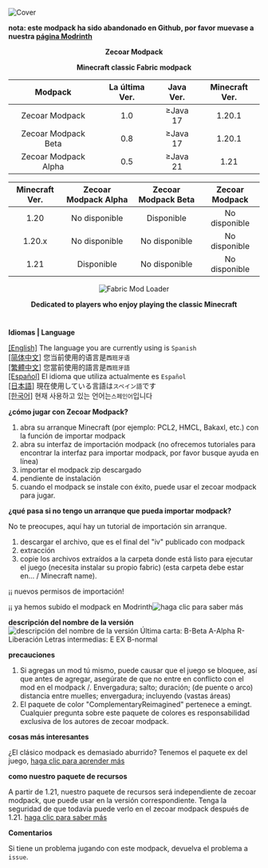 ![Cover](https://github.com/ZfIxV/Zecoar-Modpack/blob/main/Zecoar%20Modpack%20-%20Header.png)

**nota: este modpack ha sido abandonado en Github, por favor muevase a nuestra [página Modrinth](https://modrinth.com/modpack/zecoar-modpack/)**

<div align="center">
  
**Zecoar Modpack**
                                  
**Minecraft classic Fabric modpack**

| Modpack | La última Ver. | Java Ver. | Minecraft Ver. |
| :-: | :-: | :-: | :-: |
| Zecoar Modpack | 1.0 | ≥Java 17 | 1.20.1 |
| Zecoar Modpack Beta | 0.8 | ≥Java 17 | 1.20.1 |
| Zecoar Modpack Alpha | 0.5 | ≥Java 21 | 1.21 |

| Minecraft Ver. | Zecoar Modpack Alpha | Zecoar Modpack Beta | Zecoar Modpack |
| :-: | :-: | :-: | :-: |
| 1.20 | No disponible | Disponible | No disponible |
| 1.20.x | No disponible | No disponible | No disponible |
| 1.21 | Disponible | No disponible | No disponible |

<p>
    <img src="https://img.shields.io/badge/Mod%20Loader-Fabric-dbd0b4?style=flat" alt="Fabric Mod Loader" />
</p>

</div>

<div align="center">

**Dedicated to players who enjoy playing the classic Minecraft**
  
</div>

#               

**Idiomas | Language**

[[English]](https://github.com/ZfIxV/Zecoar-Modpack/tree/main/README.md)   The language you are currently using is `Spanish`         
[[简体中文]](https://github.com/ZfIxV/Zecoar-Modpack/tree/main/README-SC.md)   您当前使用的语言是`西班牙语`         
[[繁體中文]](https://github.com/ZfIxV/Zecoar-Modpack/tree/main/README-TC.md)   您當前使用的語言是`西班牙語`         
[[Español]](https://github.com/ZfIxV/Zecoar-Modpack/tree/main/README-ES.md)   El idioma que utiliza actualmente es `Español`        
[[日本語]](https://github.com/ZfIxV/Zecoar-Modpack/tree/main/README-JP.md)   現在使用している言語は`スペイン語`です        
[[한국어]](https://github.com/ZfIxV/Zecoar-Modpack/tree/main/README-KO.md)   현재 사용하고 있는 언어는`스페인어`입니다         

**¿cómo jugar con Zecoar Modpack?**

1. abra su arranque Minecraft (por ejemplo: PCL2, HMCL, Bakaxl, etc.) con la función de importar modpack
2. abra su interfaz de importación modpack (no ofrecemos tutoriales para encontrar la interfaz para importar modpack, por favor busque ayuda en línea)
3. importar el modpack zip descargado
4. pendiente de instalación
5. cuando el modpack se instale con éxito, puede usar el zecoar modpack para jugar.

**¿qué pasa si no tengo un arranque que pueda importar modpack?**

No te preocupes, aquí hay un tutorial de importación sin arranque.

1. descargar el archivo, que es el final del "iv" publicado con modpack
2. extracción
3. copie los archivos extraídos a la carpeta donde está listo para ejecutar el juego (necesita instalar su propio fabric) (esta carpeta debe estar en... / Minecraft name).

¡¡ nuevos permisos de importación!

¡¡ ya hemos subido el modpack en Modrinth![haga clic para saber más](https://modrinth.com/modpack/zecoar-modpack)

**descripción del nombre de la versión**
![descripción del nombre de la versión](https://github.com/ZfIxV/Zecoar-Modpack/blob/main/EN.png)
Última carta:
B-Beta
A-Alpha
R-Liberación
Letras intermedias:
E EX
B-normal

**precauciones**

1. <span id="ref1_en"> Si agregas un mod tú mismo, puede causar que el juego se bloquee, así que antes de agregar, asegúrate de que no entre en conflicto con el mod en el modpack /. Envergadura; salto; duración; (de puente o arco) distancia entre muelles; envergadura; incluyendo (vastas áreas)</span>
2. El paquete de color "ComplementaryReimagined" pertenece a emingt. Cualquier pregunta sobre este paquete de colores es responsabilidad exclusiva de los autores de zecoar modpack.

**cosas más interesantes**

¿El clásico modpack es demasiado aburrido? Tenemos el paquete ex del juego, [haga clic para aprender más](https://github.com/ZfIxV/Zecoar-Modpack-EX/tree/main/README-ES.md)

**como nuestro paquete de recursos**

A partir de 1.21, nuestro paquete de recursos será independiente de zecoar modpack, que puede usar en la versión correspondiente. Tenga la seguridad de que todavía puede verlo en el zecoar modpack después de 1.21. [haga clic para saber más](https://github.com/ZfIxV/Zarba-Respack/tree/main/README-ES.md)

**Comentarios**

Si tiene un problema jugando con este modpack, devuelva el problema a `issue`.
